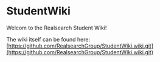 # StudentWiki
Welcom to the Realsearch Student Wiki! 

The wiki itself can be found here: [https://github.com/RealsearchGroup/StudentWiki.wiki.git](https://github.com/RealsearchGroup/StudentWiki.wiki.git)
